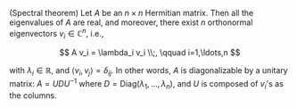 (Spectral theorem) Let $A$ be an $n\times n$ Hermitian matrix. Then all the eigenvalues of $A$ are real, and moreover, there exist $n$ orthonormal eigenvectors $v_i \in \mathbb{C}^n$, i.e.,

$$
A v_i = \lambda_i v_i \\;, \qquad i=1,\ldots,n
$$

with $\lambda_i \in \mathbb{R}$, and $\langle v_i, v_j \rangle = \delta_{ij}$. In other words, $A$ is diagonalizable by a unitary matrix: $A = UDU^{-1}$ where $D=\text{Diag}(\lambda_1, \ldots, \lambda_n)$, and $U$ is composed of $v_i$'s as the columns.

